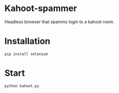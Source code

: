 # Kahoot-spammer
Headless browser that spamms login to a kahoot room.

# Installation
```
pip install selenium
```

# Start
```
python kahoot.py
```
